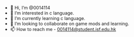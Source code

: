 - 👋 Hi, I’m @0014114
- 👀 I’m interested in c language. 
- 🌱 I’m currently learning c language.
- 💞️ I’m looking to collaborate on game mods and learning.
- 📫 How to reach me - 0014114@student.isf.edu.hk

<!---
0014114/0014114 is a ✨ special ✨ repository because its `README.md` (this file) appears on your GitHub profile.
You can click the Preview link to take a look at your changes.
--->
